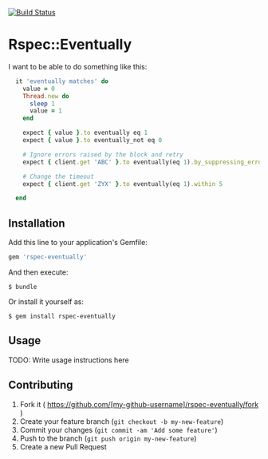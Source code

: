 [![Build Status](https://travis-ci.org/hawknewton/rspec-eventually.svg?branch=master)](https://travis-ci.org/hawknewton/rspec-eventually)

# Rspec::Eventually

I want to be able to do something like this:

```ruby
  it 'eventually matches' do
    value = 0
    Thread.new do
      sleep 1
      value = 1
    end

    expect { value }.to eventually eq 1
    expect { value }.to eventually_not eq 0

    # Ignore errors raised by the block and retry
    expect { client.get 'ABC' }.to eventually(eq 1).by_suppressing_errors

    # Change the timeout
    expect { client.get 'ZYX' }.to eventually(eq 1).within 5

  end
```

## Installation

Add this line to your application's Gemfile:

```ruby
gem 'rspec-eventually'
```

And then execute:

    $ bundle

Or install it yourself as:

    $ gem install rspec-eventually

## Usage

TODO: Write usage instructions here

## Contributing

1. Fork it ( https://github.com/[my-github-username]/rspec-eventually/fork )
2. Create your feature branch (`git checkout -b my-new-feature`)
3. Commit your changes (`git commit -am 'Add some feature'`)
4. Push to the branch (`git push origin my-new-feature`)
5. Create a new Pull Request
